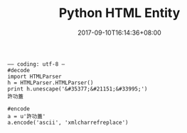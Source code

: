 ﻿---
title: "Python HTML Entity"
date: 2017-09-10T16:14:36+08:00
draft: true
---
```
–– coding: utf-8 –
#decode
import HTMLParser
h = HTMLParser.HTMLParser()
print h.unescape('&#35377;&#21151;&#33995;')
許功蓋

#encode
a = u'許功蓋'
a.encode('ascii', 'xmlcharrefreplace')
```